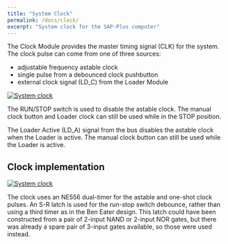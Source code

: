 ```yaml
---
title: "System Clock"
permalink: /docs/clock/
excerpt: "System clock for the SAP-Plus computer"
---
```


The Clock Module provides the master timing signal (CLK) for the system. The clock pulse can come from one of three sources:

* adjustable frequency astable clock
* single pulse from a debounced clock pushbutton
* external clock signal (LD_C) from the Loader Module

[![System clock](../../assets/images/clock-module-small.png "System clock")](../../assets/images/clock-module.png)

The RUN/STOP switch is used to disable the astable clock.  The manual clock button and Loader clock can still be used while in the STOP position.

The Loader Active (LD_A) signal from the bus disables the astable clock when the Loader is active.  The manual clock button can still be used while the Loader is active.

## Clock implementation

[![System clock](../../assets/images/clock-schematic-small.png "System clock")](../../assets/images/clock-schematic.png)

The clock uses an NE556 dual-timer for the astable and one-shot clock pulses.  An S-R latch is used for the run-stop switch debounce, rather than using a third timer as in the Ben Eater design.  This latch could have been constructed from a pair of 2-input NAND or 2-input NOR gates, but there was already a spare pair of 3-input gates available, so those were used instead.

